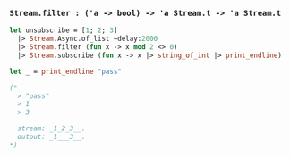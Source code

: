 ### `Stream.filter : ('a -> bool) -> 'a Stream.t -> 'a Stream.t`

```ocaml
let unsubscribe = [1; 2; 3]
  |> Stream.Async.of_list ~delay:2000
  |> Stream.filter (fun x -> x mod 2 <> 0)
  |> Stream.subscribe (fun x -> x |> string_of_int |> print_endline)

let _ = print_endline "pass"

(*
  > "pass"
  > 1
  > 3

  stream: _1_2_3__.
  output: _1___3__.
*)
```